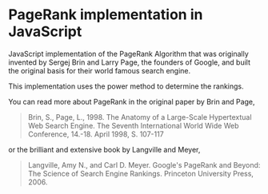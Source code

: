 # PageRank implementation in JavaScript

JavaScript implementation of the PageRank Algorithm that was originally invented by Sergej Brin and Larry Page,
the founders of Google, and built the original basis for their world famous search engine.

This implementation uses the power method to determine the rankings.

You can read more about PageRank in the original paper by Brin and Page,

>Brin, S., Page, L., 1998. The Anatomy of a Large-Scale Hypertextual Web Search Engine. The Seventh International World Wide Web Conference, 14.-18. April 1998, S. 107-117

or the brilliant and extensive book by Langville and Meyer,

> Langville, Amy N., and Carl D. Meyer. Google's PageRank and Beyond: The Science of Search Engine Rankings. Princeton University Press, 2006.